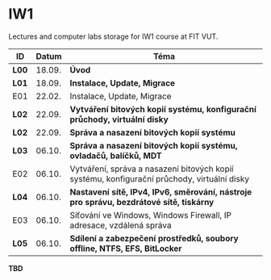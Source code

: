 # IW1
Lectures and computer labs storage for IW1 course at FIT VUT.


| ID      | Datum  | Téma                                                                                        |
| ------- | ------ | ------------------------------------------------------------------------------------------- |
| **L00** | 18.09. | **Úvod**                                                                                    |
| **L01** | 18.09. | **Instalace, Update, Migrace**                                                              |
| E01     | 22.02. | Instalace, Update, Migrace                                                                  |
| **L02** | 22.09. | **Vytváření bitových kopií systému, konfigurační průchody, virtuální disky**                |
| **L02** | 22.09. | **Správa a nasazení bitových kopií systému**                                                |
| **L03** | 06.10. | **Správa a nasazení bitových kopií systému, ovladačů, balíčků, MDT**                        |
| E02     | 06.10. | Vytváření, správa a nasazení bitových kopií systému, konfigurační průchody, virtuální disky |
| **L04** | 06.10. | **Nastavení sítě, IPv4, IPv6, směrování, nástroje pro správu, bezdrátové sítě, tiskárny**   |
| E03     | 06.10. | Síťování ve Windows, Windows Firewall, IP adresace, vzdálená správa                         |
| **L05** | 06.10. | **Sdílení a zabezpečení prostředků, soubory offline, NTFS, EFS, BitLocker**                 |

**TBD**
